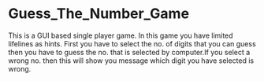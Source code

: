 # Guess_The_Number_Game
 
This is a GUI based single player game. In this game you have limited lifelines as hints. First you have to select the no. of digits that you can guess then you have to guess the no. that is selected by computer.If you select a wrong no. then this will show you message which digit you have selected is wrong.
